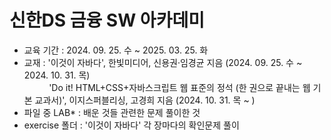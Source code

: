 # 신한DS 금융 SW 아카데미
- 교육 기간 : 2024. 09. 25. 수 ~ 2025. 03. 25. 화
- 교재 : '이것이 자바다', 한빛미디어, 신용권·임경균 지음 (2024. 09. 25. 수 ~ 2024. 10. 31. 목)<br>
&nbsp;&nbsp;&nbsp;&nbsp;&nbsp;&nbsp;&nbsp;&nbsp;&nbsp;&nbsp;'Do it! HTML+CSS+자바스크립트 웹 표준의 정석 (한 권으로 끝내는 웹 기본 교과서)', 이지스퍼블리싱, 고경희 지음 (2024. 10. 31. 목 ~ )
- 파일 중 LAB* : 배운 것들 관련한 문제 풀이한 것
- exercise 폴더 : '이것이 자바다' 각 장마다의 확인문제 풀이
